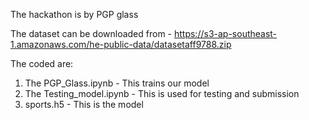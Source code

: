 The hackathon is by PGP glass

The dataset can be downloaded from - https://s3-ap-southeast-1.amazonaws.com/he-public-data/datasetaff9788.zip 

The coded are:
1. The PGP_Glass.ipynb - This trains our model
2. The Testing_model.ipynb - This is used for testing and submission
3. sports.h5 - This is the model

